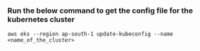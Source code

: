 ### Run the below command to get the config file for the kubernetes cluster
```
aws eks --region ap-south-1 update-kubeconfig --name <name_of_the_cluster>
```